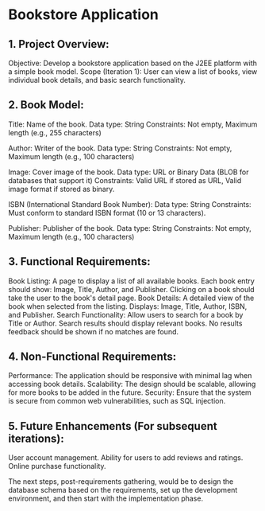 # Bookstore Application 

## 1. Project Overview:

   Objective: Develop a bookstore application based on the J2EE platform with a simple book model.
   Scope (Iteration 1): User can view a list of books, view individual book details, and basic search functionality.

## 2. Book Model:

   Title: Name of the book.
   Data type: String
   Constraints: Not empty, Maximum length (e.g., 255 characters)

   Author: Writer of the book.
   Data type: String
   Constraints: Not empty, Maximum length (e.g., 100 characters)

   Image: Cover image of the book.
   Data type: URL or Binary Data (BLOB for databases that support it)
   Constraints: Valid URL if stored as URL, Valid image format if stored as binary.

   ISBN (International Standard Book Number):
   Data type: String
   Constraints: Must conform to standard ISBN format (10 or 13 characters).

   Publisher: Publisher of the book.
   Data type: String
   Constraints: Not empty, Maximum length (e.g., 100 characters)

## 3. Functional Requirements:

   Book Listing: A page to display a list of all available books.
   Each book entry should show: Image, Title, Author, and Publisher.
   Clicking on a book should take the user to the book's detail page.
   Book Details: A detailed view of the book when selected from the listing.
   Displays: Image, Title, Author, ISBN, and Publisher.
   Search Functionality: Allow users to search for a book by Title or Author.
   Search results should display relevant books.
   No results feedback should be shown if no matches are found.

## 4. Non-Functional Requirements:

   Performance: The application should be responsive with minimal lag when accessing book details.
   Scalability: The design should be scalable, allowing for more books to be added in the future.
   Security: Ensure that the system is secure from common web vulnerabilities, such as SQL injection.

## 5. Future Enhancements (For subsequent iterations):

   User account management.
   Ability for users to add reviews and ratings.
   Online purchase functionality.

The next steps, post-requirements gathering, would be to design the database schema based on the requirements, set up the development environment, and then start with the implementation phase.